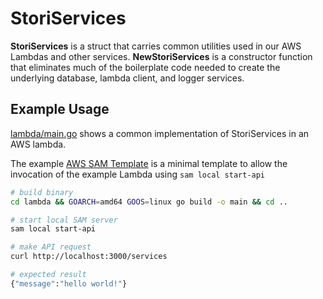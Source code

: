 # StoriServices

**StoriServices** is a struct that carries common utilities used in our AWS Lambdas and other services. **NewStoriServices** is a constructor function that eliminates much of the boilerplate code needed to create the underlying database, lambda client, and logger services.

## Example Usage

[lambda/main.go](/api/examples/stori_services/lambda/main.go) shows a common implementation of StoriServices in an AWS lambda.

The example [AWS SAM Template](/api/examples/stori_services/template.yaml) is a minimal template to allow the invocation of the example Lambda using  `sam local start-api`

```sh
# build binary
cd lambda && GOARCH=amd64 GOOS=linux go build -o main && cd ..

# start local SAM server
sam local start-api

# make API request
curl http://localhost:3000/services

# expected result
{"message":"hello world!"}
```
